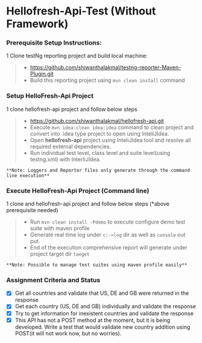 # Hellofresh-Api-Test (Without Framework)

### Prerequisite Setup Instructions:

1 Clone testNg reporting project and build local machine:
> - https://github.com/shiwanthalakmal/testng-reporter-Maven-Plugin.git
> - Build this reporting project using ```mvn clean install``` command

### Setup HelloFresh-Api Project

1 clone hellofresh-api project and follow below steps
> - https://github.com/shiwanthalakmal/hellofresh-api.git
> - Execute ```mvn idea:clean idea:idea``` command to clean project and convert into .idea type project to open using InteliJIdea.
> - Open **hellofresh-api** project using InteliJIdea tool and resolve all required external dependencies.
> - Run individual test level, class level and suite level(using testng.xml) with InterliJIdea.

```**Note: Loggers and Reporter files only generate through the command line execution**```

### Execute HelloFresh-Api Project (Command line)

1 clone and hellofresh-api project and follow below steps (*above prerequisite needed)
> - Run ```mvn clean install -Pdemo``` to execute configure demo test suite with maven profile
> - Generate real time log under ```c:->log``` dir as well as ```console``` out put.
> - End of the execution comprehensive report will generate under project target dir ```taeget```

```**Note: Possible to manage test suites using maven profile easily**```

### Assignment Criteria and Status

- [x] Get all countries and validate that US, DE and GB were returned in the response
- [x] Get each country (US, DE and GB) individually and validate the response
- [x] Try to get information for inexistent countries and validate the response
- [x] This API has not a POST method at the moment, but it is being developed. Write a test that would validate new country addition using POST(it will not work now, but no worries).